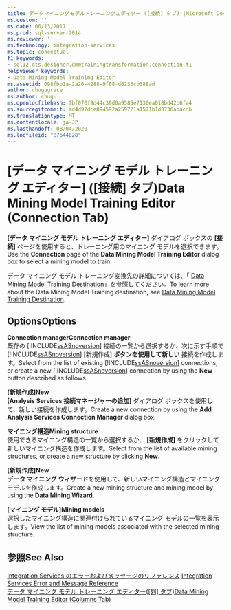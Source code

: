 ```yaml
---
title: データマイニングモデルトレーニングエディター ([接続] タブ) |Microsoft Docs
ms.custom: ''
ms.date: 06/13/2017
ms.prod: sql-server-2014
ms.reviewer: ''
ms.technology: integration-services
ms.topic: conceptual
f1_keywords:
- sql12.dts.designer.dmmtrainingtransformation.connection.f1
helpviewer_keywords:
- Data Mining Model Training Editor
ms.assetid: 098fbb1a-2a26-4288-9f68-d6233cb388ad
author: chugugrace
ms.author: chugu
ms.openlocfilehash: fbf070f9d44c39d0a9585e7136ea018bd42b6fa4
ms.sourcegitcommit: ad4d92dce894592a259721a1571b1d8736abacdb
ms.translationtype: MT
ms.contentlocale: ja-JP
ms.lasthandoff: 08/04/2020
ms.locfileid: "87644028"
---
```

# <a name="data-mining-model-training-editor-connection-tab"></a><span data-ttu-id="b8ac5-102">[データ マイニング モデル トレーニング エディター] ([接続] タブ)</span><span class="sxs-lookup"><span data-stu-id="b8ac5-102">Data Mining Model Training Editor (Connection Tab)</span></span>
  <span data-ttu-id="b8ac5-103">**[データ マイニング モデル トレーニング エディター]** ダイアログ ボックスの **[接続]** ページを使用すると、トレーニング用のマイニング モデルを選択できます。</span><span class="sxs-lookup"><span data-stu-id="b8ac5-103">Use the **Connection** page of the **Data Mining Model Training Editor** dialog box to select a mining model to train.</span></span>  
  
 <span data-ttu-id="b8ac5-104">データ マイニング モデル トレーニング変換先の詳細については、「 [Data Mining Model Training Destination](data-flow/data-mining-model-training-destination.md)」を参照してください。</span><span class="sxs-lookup"><span data-stu-id="b8ac5-104">To learn more about the Data Mining Model Training destination, see [Data Mining Model Training Destination](data-flow/data-mining-model-training-destination.md).</span></span>  
  
## <a name="options"></a><span data-ttu-id="b8ac5-105">Options</span><span class="sxs-lookup"><span data-stu-id="b8ac5-105">Options</span></span>  
 <span data-ttu-id="b8ac5-106">**Connection manager**</span><span class="sxs-lookup"><span data-stu-id="b8ac5-106">**Connection manager**</span></span>  
 <span data-ttu-id="b8ac5-107">既存の [!INCLUDE[ssASnoversion](../includes/ssasnoversion-md.md)] 接続の一覧から選択するか、次に示す手順で [!INCLUDE[ssASnoversion](../includes/ssasnoversion-md.md)] [新規作成] **ボタンを使用して新しい** 接続を作成します。</span><span class="sxs-lookup"><span data-stu-id="b8ac5-107">Select from the list of existing [!INCLUDE[ssASnoversion](../includes/ssasnoversion-md.md)] connections, or create a new [!INCLUDE[ssASnoversion](../includes/ssasnoversion-md.md)] connection by using the **New** button described as follows.</span></span>  
  
 <span data-ttu-id="b8ac5-108">**[新規作成]**</span><span class="sxs-lookup"><span data-stu-id="b8ac5-108">**New**</span></span>  
 <span data-ttu-id="b8ac5-109">**[Analysis Services 接続マネージャーの追加]** ダイアログ ボックスを使用して、新しい接続を作成します。</span><span class="sxs-lookup"><span data-stu-id="b8ac5-109">Create a new connection by using the **Add Analysis Services Connection Manager** dialog box.</span></span>  
  
 <span data-ttu-id="b8ac5-110">**マイニング構造**</span><span class="sxs-lookup"><span data-stu-id="b8ac5-110">**Mining structure**</span></span>  
 <span data-ttu-id="b8ac5-111">使用できるマイニング構造の一覧から選択するか、 **[新規作成]** をクリックして新しいマイニング構造を作成します。</span><span class="sxs-lookup"><span data-stu-id="b8ac5-111">Select from the list of available mining structures, or create a new structure by clicking **New**.</span></span>  
  
 <span data-ttu-id="b8ac5-112">**[新規作成]**</span><span class="sxs-lookup"><span data-stu-id="b8ac5-112">**New**</span></span>  
 <span data-ttu-id="b8ac5-113">**データ マイニング ウィザード**を使用して、新しいマイニング構造とマイニング モデルを作成します。</span><span class="sxs-lookup"><span data-stu-id="b8ac5-113">Create a new mining structure and mining model by using the **Data Mining Wizard**.</span></span>  
  
 <span data-ttu-id="b8ac5-114">**[マイニング モデル]**</span><span class="sxs-lookup"><span data-stu-id="b8ac5-114">**Mining models**</span></span>  
 <span data-ttu-id="b8ac5-115">選択したマイニング構造に関連付けられているマイニング モデルの一覧を表示します。</span><span class="sxs-lookup"><span data-stu-id="b8ac5-115">View the list of mining models associated with the selected mining structure.</span></span>  
  
## <a name="see-also"></a><span data-ttu-id="b8ac5-116">参照</span><span class="sxs-lookup"><span data-stu-id="b8ac5-116">See Also</span></span>  
 <span data-ttu-id="b8ac5-117">[Integration Services のエラーおよびメッセージのリファレンス](../../2014/integration-services/integration-services-error-and-message-reference.md) </span><span class="sxs-lookup"><span data-stu-id="b8ac5-117">[Integration Services Error and Message Reference](../../2014/integration-services/integration-services-error-and-message-reference.md) </span></span>  
 <span data-ttu-id="b8ac5-118">[データ マイニング モデル トレーニング エディター([列] タブ)](../../2014/integration-services/data-mining-model-training-editor-columns-tab.md)</span><span class="sxs-lookup"><span data-stu-id="b8ac5-118">[Data Mining Model Training Editor &#40;Columns Tab&#41;](../../2014/integration-services/data-mining-model-training-editor-columns-tab.md)</span></span>  
  
  
